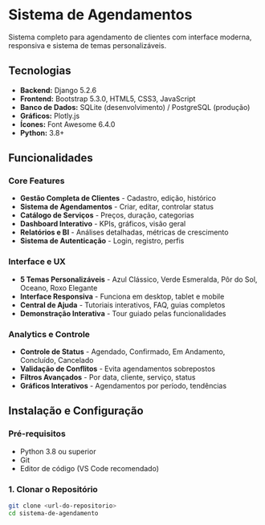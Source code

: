 # Sistema de Agendamentos

Sistema completo para agendamento de clientes com interface moderna, responsiva e sistema de temas personalizáveis.

## Tecnologias

- **Backend:** Django 5.2.6
- **Frontend:** Bootstrap 5.3.0, HTML5, CSS3, JavaScript
- **Banco de Dados:** SQLite (desenvolvimento) / PostgreSQL (produção)
- **Gráficos:** Plotly.js
- **Ícones:** Font Awesome 6.4.0
- **Python:** 3.8+

## Funcionalidades

### **Core Features**
- **Gestão Completa de Clientes** - Cadastro, edição, histórico
- **Sistema de Agendamentos** - Criar, editar, controlar status
- **Catálogo de Serviços** - Preços, duração, categorias
- **Dashboard Interativo** - KPIs, gráficos, visão geral
- **Relatórios e BI** - Análises detalhadas, métricas de crescimento
- **Sistema de Autenticação** - Login, registro, perfis

### **Interface e UX**
- **5 Temas Personalizáveis** - Azul Clássico, Verde Esmeralda, Pôr do Sol, Oceano, Roxo Elegante
- **Interface Responsiva** - Funciona em desktop, tablet e mobile
- **Central de Ajuda** - Tutoriais interativos, FAQ, guias completos
- **Demonstração Interativa** - Tour guiado pelas funcionalidades

### **Analytics e Controle**
- **Controle de Status** - Agendado, Confirmado, Em Andamento, Concluído, Cancelado
- **Validação de Conflitos** - Evita agendamentos sobrepostos
- **Filtros Avançados** - Por data, cliente, serviço, status
- **Gráficos Interativos** - Agendamentos por período, tendências

## Instalação e Configuração

### **Pré-requisitos**
- Python 3.8 ou superior
- Git
- Editor de código (VS Code recomendado)

### **1. Clonar o Repositório**
```bash
git clone <url-do-repositorio>
cd sistema-de-agendamento